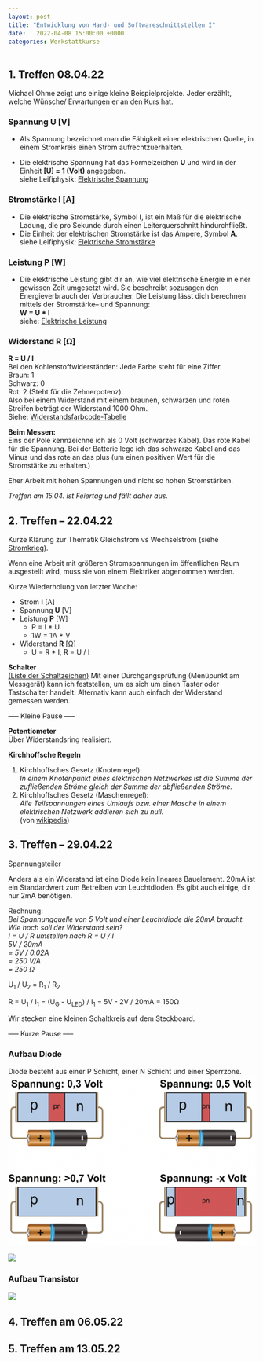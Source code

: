 ```yaml
---
layout: post
title: "Entwicklung von Hard- und Softwareschnittstellen I"
date:   2022-04-08 15:00:00 +0000
categories: Werkstattkurse
---
```


## 1. Treffen 08.04.22

Michael Ohme zeigt uns einige kleine Beispielprojekte. Jeder erzählt, welche Wünsche/ Erwartungen er an den Kurs hat.

### Spannung **U** [V]
- Als Spannung bezeichnet man die Fähigkeit einer elektrischen Quelle, in einem Stromkreis einen Strom aufrechtzuerhalten.

- Die elektrische Spannung hat das Formelzeichen **U** und wird in der Einheit **[U] = 1 (Volt)** angegeben.<br>
siehe Leifiphysik: 
[Elektrische Spannung](https://www.leifiphysik.de/elektrizitaetslehre/elektrische-grundgroessen/grundwissen/elektrische-spannung)

### Stromstärke **I** [A]
- Die elektrische Stromstärke, Symbol **I**, ist ein Maß für die elektrische Ladung, die pro Sekunde durch einen Leiterquerschnitt hindurchfließt.
- Die Einheit der elektrischen Stromstärke ist das Ampere, Symbol **A**.<br> 
siehe Leifiphysik: [Elektrische Stromstärke](https://www.leifiphysik.de/elektrizitaetslehre/elektrische-grundgroessen/grundwissen/elektrische-stromstaerke)

### Leistung **P** [W]
- Die elektrische Leistung gibt dir an, wie viel elektrische Energie in einer gewissen Zeit umgesetzt wird. Sie beschreibt sozusagen den Energieverbrauch der Verbraucher. Die Leistung lässt dich berechnen mittels der Stromstärke– und Spannung:<br> 
**W = U * I**<br>
siehe: [Elektrische Leistung](https://studyflix.de/elektrotechnik/elektrische-leistung-1878)

### Widerstand **R** [Ω]
**R = U / I**<br>
Bei den Kohlenstoffwiderständen: Jede Farbe steht für eine Ziffer.<br>
Braun: 1<br>
Schwarz: 0<br>
Rot: 2 (Steht für die Zehnerpotenz)<br>
Also bei einem Widerstand mit einem braunen, schwarzen und roten Streifen beträgt der Widerstand 1000 Ohm.<br>
Siehe: [Widerstandsfarbcode-Tabelle](https://www.elektronik-kompendium.de/sites/bau/1109051.htm)


**Beim Messen:**<br>
Eins der Pole kennzeichne ich als 0 Volt (schwarzes Kabel). Das rote Kabel für die Spannung.
Bei der Batterie lege ich das schwarze Kabel and das Minus und das rote an das plus (um einen positiven Wert für die Stromstärke zu erhalten.)

Eher Arbeit mit hohen Spannungen und nicht so hohen Stromstärken.

_Treffen am 15.04. ist Feiertag und fällt daher aus._

## 2. Treffen – 22.04.22

Kurze Klärung zur Thematik Gleichstrom vs Wechselstrom (siehe [Stromkrieg](https://de.wikipedia.org/wiki/Stromkrieg)).

Wenn eine Arbeit mit größeren Stromspannungen im öffentlichen Raum ausgestellt wird, muss sie von einem Elektriker abgenommen werden.

Kurze Wiederholung von letzter Woche: 
- Strom **I** [A] 
- Spannung **U** [V]
- Leistung **P** [W]
    - P = I * U
    - 1W = 1A * V
- Widerstand **R** [Ω]
    - U =  R * I, R = U / I

**Schalter**<br>
[(Liste der Schaltzeichen)](https://de.wikipedia.org/wiki/Liste_der_Schaltzeichen_(Elektrik/Elektronik)#Schalter)
Mit einer Durchgangsprüfung (Menüpunkt am Messgerät) kann ich feststellen, um es sich um einen Taster oder Tastschalter handelt. Alternativ kann auch einfach der Widerstand gemessen werden.

––– Kleine Pause –––

**Potentiometer**<br>
Über Widerstandsring realisiert.

**Kirchhoffsche Regeln**<br>
1. Kirchhoffsches Gesetz (Knotenregel):<br>
_In einem Knotenpunkt eines elektrischen Netzwerkes ist die Summe der zufließenden Ströme gleich der Summe der abfließenden Ströme._
2. Kirchhoffsches Gesetz (Maschenregel): <br>
_Alle Teilspannungen eines Umlaufs bzw. einer Masche in einem elektrischen Netzwerk addieren sich zu null._<br>
(von [wikipedia](https://de.wikipedia.org/wiki/Kirchhoffsche_Regeln))

## 3. Treffen – 29.04.22

Spannungsteiler<br>

Anders als ein Widerstand ist eine Diode kein lineares Bauelement.
20mA ist ein Standardwert zum Betreiben von Leuchtdioden. Es gibt auch einige, dir nur 2mA benötigen.

Rechnung:<br>
_Bei Spannungquelle von 5 Volt und einer Leuchtdiode die 20mA braucht. Wie hoch soll der Widerstand sein?_<br>
_I = U / R umstellen nach R = U / I_<br>
_5V / 20mA_ <br>
_= 5V / 0.02A_ <br>
_= 250 V/A_ <br>
_= 250 Ω_


U<sub>1</sub> / U<sub>2</sub> = R<sub>1</sub> / R<sub>2</sub><br>

R = U<sub>1</sub> / I<sub>1</sub> = (U<sub>G</sub> - U<sub>LED</sub>) / I<sub>1</sub> = 5V - 2V / 20mA = 150Ω

Wir stecken eine kleinen Schaltkreis auf dem Steckboard.

––– Kurze Pause –––

### Aufbau Diode

Diode besteht aus einer P Schicht, einer N Schicht und einer Sperrzone.
![Diode](/assets/images/diode.webp)


<img src="{{ site.baseurl }}/assets/images/diode.webp" width="400">


### Aufbau Transistor
<img src="{{ site.baseurl }}/assets/images/npnTransistor.gif" width="300">

## 4. Treffen am 06.05.22
## 5. Treffen am 13.05.22